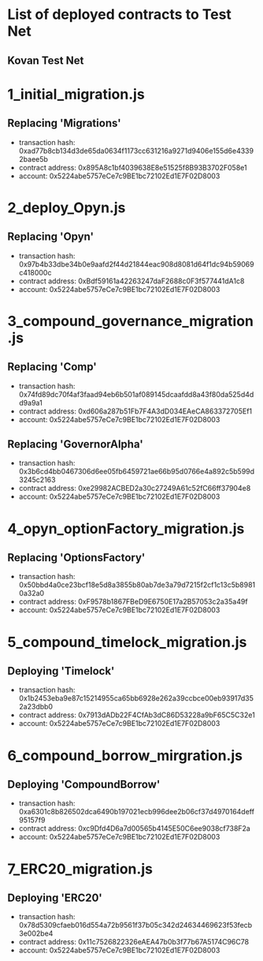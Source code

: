 # List of deployed contracts to Test Net

## Kovan Test Net

1_initial_migration.js
======================

   Replacing 'Migrations'
   ----------------------
   - transaction hash:    0xad77b8cb134d3de65da0634f1173cc631216a9271d9406e155d6e43392baee5b
   - contract address:    0x895A8c1bf4039638E8e51525f8B93B3702F058e1
   - account:             0x5224abe5757eCe7c9BE1bc72102Ed1E7F02D8003


2_deploy_Opyn.js
================

   Replacing 'Opyn'
   ----------------
   - transaction hash:    0x97b4b33dbe34b0e9aafd2f44d21844eac908d8081d64f1dc94b59069c418000c
   - contract address:    0xBdf59161a42263247daF2688c0F3f577441dA1c8
   - account:             0x5224abe5757eCe7c9BE1bc72102Ed1E7F02D8003


3_compound_governance_migration.js
==================================

   Replacing 'Comp'
   ----------------
   - transaction hash:    0x74fd89dc70f4af3faad94eb6b501af089145dcaafdd8a43f80da525d4dd9a9a1
   - contract address:    0xd606a287b51Fb7F4A3dD034EAeCA863372705Ef1
   - account:             0x5224abe5757eCe7c9BE1bc72102Ed1E7F02D8003

   Replacing 'GovernorAlpha'
   -------------------------
   - transaction hash:    0x3b6cd4bb0467306d6ee05fb6459721ae66b95d0766e4a892c5b599d3245c2163
   - contract address:    0xe29982ACBED2a30c27249A61c52fC66ff37904e8
   - account:             0x5224abe5757eCe7c9BE1bc72102Ed1E7F02D8003

4_opyn_optionFactory_migration.js
=================================

   Replacing 'OptionsFactory'
   --------------------------
   - transaction hash:    0x50bbd4a0ce23bcf18e5d8a3855b80ab7de3a79d7215f2cf1c13c5b89810a32a0
   - contract address:    0xF9578b1867FBeD9E6750E17a2B57053c2a35a49f
   - account:             0x5224abe5757eCe7c9BE1bc72102Ed1E7F02D8003

5_compound_timelock_migration.js
================================

   Deploying 'Timelock'
   --------------------
   - transaction hash:    0x1b2453eba9e87c15214955ca65bb6928e262a39ccbce00eb93917d352a23dbb0
   - contract address:    0x7913dADb22F4CfAb3dC86D53228a9bF65C5C32e1
   - account:             0x5224abe5757eCe7c9BE1bc72102Ed1E7F02D8003

6_compound_borrow_mirgration.js
===============================

   Deploying 'CompoundBorrow'
   --------------------------
   - transaction hash:    0xa6301c8b826502dca6490b197021ecb996dee2b06cf37d4970164deff95157f9
   - contract address:    0xc9Dfd4D6a7d00565b4145E50C6ee9038cf738F2a
   - account:             0x5224abe5757eCe7c9BE1bc72102Ed1E7F02D8003

7_ERC20_migration.js
====================

   Deploying 'ERC20'
   -----------------
   -  transaction hash:    0x78d5309cfaeb016d554a72b9561f37b05c342d24634469623f53fecb3e002be4
   -  contract address:    0x11c7526822326eAEA47b0b3f77b67A5174C96C78
   -  account:             0x5224abe5757eCe7c9BE1bc72102Ed1E7F02D8003


